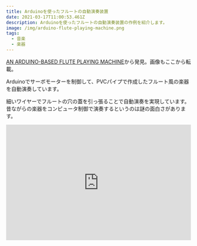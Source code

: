 ```yaml
---
title: Arduinoを使ったフルートの自動演奏装置
date: 2021-03-17T11:00:53.461Z
description: Arduinoを使ったフルートの自動演奏装置の作例を紹介します。
image: /img/arduino-flute-playing-machine.png
tags:
  - 音楽
  - 楽器
---
```

[AN ARDUINO-BASED FLUTE PLAYING MACHINE](https://hackaday.com/2020/01/11/an-arduino-based-flute-playing-machine/)から発見。画像もここから転載。

Arduinoでサーボモーターを制御して、PVCパイプで作成したフルート風の楽器を自動演奏しています。

細いワイヤーでフルートの穴の蓋を引っ張ることで自動演奏を実現しています。昔ながらの楽器をコンピュータ制御で演奏するというのは謎の面白さがあります。

<iframe width="100%" height="315" src="https://www.youtube.com/embed/J8-qwAzsvn4" frameborder="0" allow="accelerometer; autoplay; clipboard-write; encrypted-media; gyroscope; picture-in-picture" allowfullscreen></iframe>
